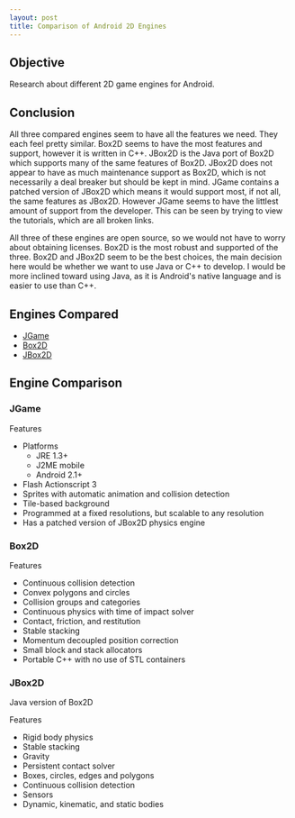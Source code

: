 ```yaml
---
layout: post
title: Comparison of Android 2D Engines
---
```


## Objective
Research about different 2D game engines for Android.

## Conclusion
All three compared engines seem to have all the features we need. They each feel pretty similar. Box2D seems to have the most features and support, however it is written in C++. JBox2D is the Java port of Box2D which supports many of the same features of Box2D. JBox2D does not appear to have as much maintenance support as Box2D, which is not necessarily a deal breaker but should be kept in mind. JGame contains a patched version of JBox2D which means it would support most, if not all, the same features as JBox2D. However JGame seems to have the littlest amount of support from the developer. This can be seen by trying to view the tutorials, which are all broken links.

All three of these engines are open source, so we would not have to worry about obtaining licenses. Box2D is the most robust and supported of the three. Box2D and JBox2D seem to be the best choices, the main decision here would be whether we want to use Java or C++ to develop. I would be more inclined toward using Java, as it is Android's native language and is easier to use than C++.

## Engines Compared

*	[JGame](http://www.13thmonkey.org/~boris/jgame/)
*	[Box2D](http://box2d.org/about/)
*	[JBox2D](http://www.jbox2d.org/)

## Engine Comparison
### JGame

Features

*	Platforms
	*	JRE 1.3+
	*	J2ME mobile
	*	Android 2.1+
*	Flash Actionscript 3
*	Sprites with automatic animation and collision detection
*	Tile-based background
*	Programmed at a fixed resolutions, but scalable to any resolution
*	Has a patched version of JBox2D physics engine

### Box2D

Features

*	Continuous collision detection
*	Convex polygons and circles
*	Collision groups and categories
*	Continuous physics with time of impact solver
*	Contact, friction, and restitution
*	Stable stacking
*	Momentum decoupled position correction
*	Small block and stack allocators
*	Portable C++ with no use of STL containers

### JBox2D

Java version of Box2D

Features

*	Rigid body physics
*	Stable stacking
*	Gravity
*	Persistent contact solver
*	Boxes, circles, edges and polygons
*	Continuous collision detection
*	Sensors
*	Dynamic, kinematic, and static bodies